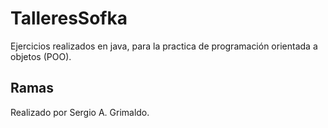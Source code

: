 # TalleresSofka
Ejercicios realizados en java, para la practica de programación orientada a objetos (POO).

## Ramas

Realizado por Sergio A. Grimaldo.

